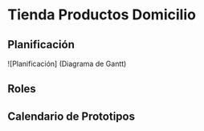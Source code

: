 # Tienda Productos Domicilio

## Planificación
![Planificación]
(Diagrama de Gantt)

## Roles 

## Calendario de Prototipos
